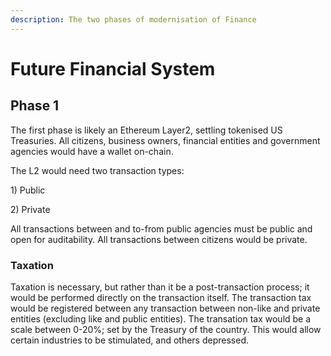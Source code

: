 ```yaml
---
description: The two phases of modernisation of Finance
---
```


# Future Financial System



## Phase 1

The first phase is likely an Ethereum Layer2, settling tokenised US Treasuries. All citizens, business owners, financial entities and government agencies would have a wallet on-chain.&#x20;

The L2 would need two transaction types:

1\) Public

2\) Private

All transactions between and to-from public agencies must be public and open for auditability. All transactions between citizens would be private.&#x20;

### Taxation

Taxation is necessary, but rather than it be a post-transaction process; it would be performed directly on the transaction itself. The transaction tax would be registered between any transaction between non-like and private entities (excluding like and public entities). The transation tax would be a scale between 0-20%; set by the Treasury of the country. This would allow certain industries to be stimulated, and others depressed.&#x20;

